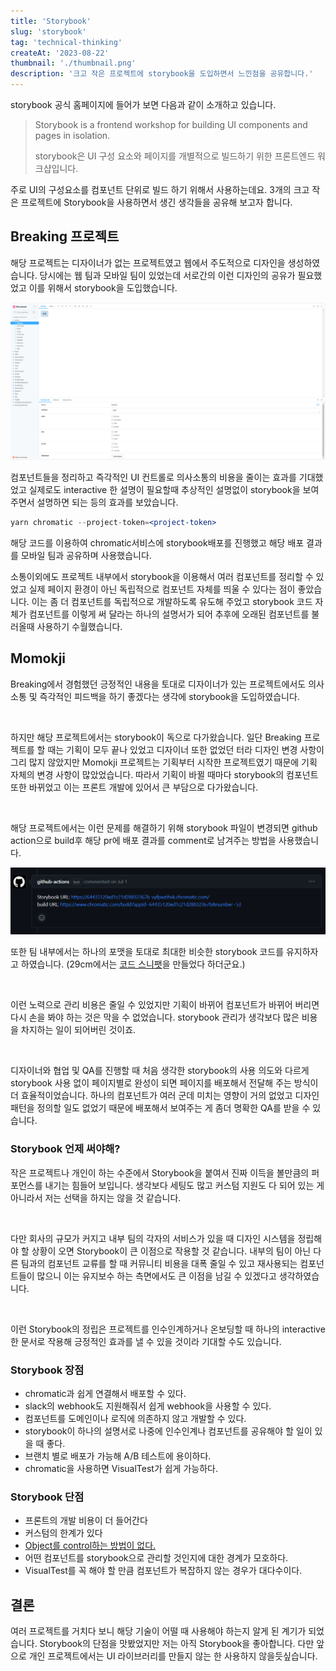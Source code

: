 ```yaml
---
title: 'Storybook'
slug: 'storybook'
tag: 'technical-thinking'
createAt: '2023-08-22'
thumbnail: './thumbnail.png'
description: '크고 작은 프로젝트에 storybook을 도입하면서 느낀점을 공유합니다.'
---
```


storybook 공식 홈페이지에 들어가 보면 다음과 같이 소개하고 있습니다.

> Storybook is a frontend workshop for building UI components and pages in isolation.
>
> storybook은 UI 구성 요소와 페이지를 개별적으로 빌드하기 위한 프론트엔드 워크샵입니다.

주로 UI의 구성요소를 컴포넌트 단위로 빌드 하기 위해서 사용하는데요. 3개의 크고 작은 프로젝트에 Storybook을 사용하면서 생긴 생각들을 공유해 보고자 합니다.

## Breaking 프로젝트

해당 프로젝트는 디자이너가 없는 프로젝트였고 웹에서 주도적으로 디자인을 생성하였습니다. 당시에는 웹 팀과 모바일 팀이 있었는데 서로간의 이런 디자인의 공유가 필요했었고 이를 위해서 storybook을 도입했습니다.

![실제 프로젝트에 적용된 storybook 화면](./1.png)

컴포넌트들을 정리하고 즉각적인 UI 컨트롤로 의사소통의 비용을 줄이는 효과를 기대했었고 실제로도 interactive 한 설명이 필요할때 추상적인 설명없이 storybook을 보여주면서 설명하면 되는 등의 효과를 보았습니다.

```jsx
yarn chromatic --project-token=<project-token>
```

해당 코드를 이용하여 chromatic서비스에 storybook배포를 진행했고 해당 배포 결과를 모바일 팀과 공유하며 사용했습니다.

소통이외에도 프로젝트 내부에서 storybook을 이용해서 여러 컴포넌트를 정리할 수 있었고 실제 페이지 환경이 아닌 독립적으로 컴포넌트 자체를 띄울 수 있다는 점이 좋았습니다. 이는 좀 더 컴포넌트를 독립적으로 개발하도록 유도해 주었고 storybook 코드 자체가 컴포넌트를 이렇게 써 달라는 하나의 설명서가 되어 추후에 오래된 컴포넌트를 불러올때 사용하기 수월했습니다.

## Momokji

Breaking에서 경험했던 긍정적인 내용을 토대로 디자이너가 있는 프로젝트에서도 의사소통 및 즉각적인 피드백을 하기 좋겠다는 생각에 storybook을 도입하였습니다.

<br/>

하지만 해당 프로젝트에서는 storybook이 독으로 다가왔습니다. 일단 Breaking 프로젝트를 할 때는 기획이 모두 끝나 있었고 디자이너 또한 없었던 터라 디자인 변경 사항이 그리 많지 않았지만 Momokji 프로젝트는 기획부터 시작한 프로젝트였기 때문에 기획 자체의 변경 사항이 많았었습니다. 따라서 기획이 바뀔 때마다 storybook의 컴포넌트 또한 바뀌었고 이는 프론트 개발에 있어서 큰 부담으로 다가왔습니다.

<br/>

해당 프로젝트에서는 이런 문제를 해결하기 위해 storybook 파일이 변경되면 github action으로 build후 해당 pr에 배포 결과를 comment로 남겨주는 방법을 사용했습니다.

![storybook 파일이 바뀌면 빌드해서 comment를 달아준다.](./2.png)

또한 팀 내부에서는 하나의 포맷을 토대로 최대한 비슷한 storybook 코드를 유지하자고 하였습니다. (29cm에서는 [코드 스니팻](https://medium.com/29cm/%EB%8B%B9%EC%8B%A02-9%ED%95%98%EB%8D%98-storybook-a6b10a62e825)을 만들었다 하더군요.)

<br/>

이런 노력으로 관리 비용은 줄일 수 있었지만 기획이 바뀌어 컴포넌트가 바뀌어 버리면 다시 손을 봐야 하는 것은 막을 수 없었습니다. storybook 관리가 생각보다 많은 비용을 차지하는 일이 되어버린 것이죠.

<br/>

디자이너와 협업 및 QA를 진행할 때 처음 생각한 storybook의 사용 의도와 다르게 storybook 사용 없이 페이지별로 완성이 되면 페이지를 배포해서 전달해 주는 방식이 더 효율적이었습니다. 하나의 컴포넌트가 여러 군데 미치는 영향이 거의 없었고 디자인 패턴을 정의할 일도 없었기 때문에 배포해서 보여주는 게 좀더 명확한 QA를 받을 수 있습니다.

### Storybook 언제 써야해?

작은 프로젝트나 개인이 하는 수준에서 Storybook을 붙여서 진짜 이득을 볼만큼의 퍼포먼스를 내기는 힘들어 보입니다. 생각보다 세팅도 많고 커스텀 지원도 다 되어 있는 게 아니라서 저는 선택을 하지는 않을 것 같습니다.

<br/>

다만 회사의 규모가 커지고 내부 팀의 각자의 서비스가 있을 때 디자인 시스템을 정립해야 할 상황이 오면 Storybook이 큰 이점으로 작용할 것 같습니다. 내부의 팀이 아닌 다른 팀과의 컴포넌트 교류를 할 때 커뮤니티 비용을 대폭 줄일 수 있고 재사용되는 컴포넌트들이 많으니 이는 유지보수 하는 측면에서도 큰 이점을 남길 수 있겠다고 생각하였습니다.

<br/>

이런 Storybook의 정립은 프로젝트를 인수인계하거나 온보딩할 때 하나의 interactive 한 문서로 작용해 긍정적인 효과를 낼 수 있을 것이라 기대할 수도 있습니다.

### Storybook 장점

- chromatic과 쉽게 연결해서 배포할 수 있다.
- slack의 webhook도 지원해줘서 쉽게 webhook을 사용할 수 있다.
- 컴포넌트를 도메인이나 로직에 의존하지 않고 개발할 수 있다.
- storybook이 하나의 설명서로 나중에 인수인계나 컴포넌트를 공유해야 할 일이 있을 때 좋다.
- 브랜치 별로 배포가 가능해 A/B 테스트에 용이하다.
- chromatic을 사용하면 VisualTest가 쉽게 가능하다.

### Storybook 단점

- 프론트의 개발 비용이 더 들어간다
- 커스텀의 한계가 있다
- [Object를 control하는 방법이 없다.](https://github.com/storybookjs/storybook/issues/12078)
- 어떤 컴포넌트를 storybook으로 관리할 것인지에 대한 경계가 모호하다.
- VisualTest를 꼭 해야 할 만큼 컴포넌트가 복잡하지 않는 경우가 대다수이다.

## 결론

여러 프로젝트를 거치다 보니 해당 기술이 어떨 때 사용해야 하는지 알게 된 계기가 되었습니다. Storybook의 단점을 맛봤었지만 저는 아직 Storybook을 좋아합니다. 다만 앞으로 개인 프로젝트에서는 UI 라이브러리를 만들지 않는 한 사용하지 않을듯싶습니다.
